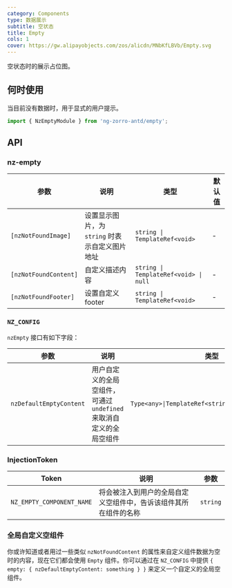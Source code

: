 ```yaml
---
category: Components
type: 数据展示
subtitle: 空状态
title: Empty
cols: 1
cover: https://gw.alipayobjects.com/zos/alicdn/MNbKfLBVb/Empty.svg
---
```


空状态时的展示占位图。

## 何时使用

当目前没有数据时，用于显式的用户提示。

```ts
import { NzEmptyModule } from 'ng-zorro-antd/empty';
```

## API

### nz-empty

| 参数 | 说明 | 类型 | 默认值 |
| -------- | ----------- | ---- | ------- |
| `[nzNotFoundImage]` | 设置显示图片，为 `string` 时表示自定义图片地址 | `string \| TemplateRef<void>` | - |
| `[nzNotFoundContent]` | 自定义描述内容 | `string \| TemplateRef<void> \| null` | - |
| `[nzNotFoundFooter]` | 设置自定义 footer | `string \| TemplateRef<void>` | - |

### `NZ_CONFIG`

`nzEmpty` 接口有如下字段：

| 参数 | 说明 | 类型 |
| ----- | --- | ---- |
| `nzDefaultEmptyContent` | 用户自定义的全局空组件，可通过 `undefined` 来取消自定义的全局空组件 | `Type<any>\|TemplateRef<string>\|string\|undefined` |

### InjectionToken

| Token | 说明 | 参数 |
| ----- | --- | ---- |
| `NZ_EMPTY_COMPONENT_NAME` | 将会被注入到用户的全局自定义空组件中，告诉该组件其所在组件的名称 | `string` |

### 全局自定义空组件

你或许知道或者用过一些类似 `nzNotFoundContent` 的属性来自定义组件数据为空时的内容，现在它们都会使用 `Empty` 组件。你可以通过在 `NZ_CONFIG` 中提供 `{ empty: { nzDefaultEmptyContent: something } }` 来定义一个自定义的全局空组件。


